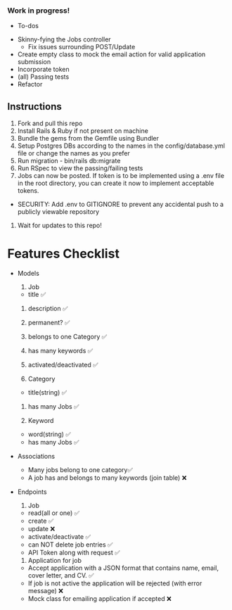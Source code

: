 
### Work in progress!
* To-dos
 - Skinny-fying the Jobs controller
    - Fix issues surrounding POST/Update
 - Create empty class to mock the email action for valid application submission
 - Incorporate token
 - (all) Passing tests
 - Refactor

## Instructions
1. Fork and pull this repo
1. Install Rails & Ruby if not present on machine
1. Bundle the gems from the Gemfile using Bundler
1. Setup Postgres DBs according to the names in the config/database.yml file or change the names as you prefer
1. Run migration - bin/rails db:migrate
1. Run RSpec to view the passing/failing tests
1. Jobs can now be posted. If token is to be implemented using a .env file in the root directory, you can create it now to implement acceptable tokens.
  * SECURITY: Add .env to GITIGNORE to prevent any accidental push to a publicly viewable repository
1. Wait for updates to this repo!


# Features Checklist

* Models

  1. Job
    * title ✅
    1. description ✅
    1. permanent? ✅
    1. belongs to one Category ✅
    1. has many keywords ✅
    1. activated/deactivated ✅

  1. Category
    * title(string) ✅
    1. has many Jobs ✅

  1. Keyword
    * word(string) ✅
    * has many Jobs ✅
* Associations
    * Many jobs belong to one category✅
    * A job has and belongs to many keywords (join table) ❌

* Endpoints
  1. Job
    * read(all or one) ✅
    * create ✅
    * update ❌
    * activate/deactivate ✅
    * can NOT delete job entries ✅
    * API Token along with request ✅
  1. Application for job
    * Accept application with a JSON format that contains name, email, cover letter, and CV. ✅
    * If job is not active the application will be rejected (with error message) ❌
    * Mock class for emailing application if accepted ❌
